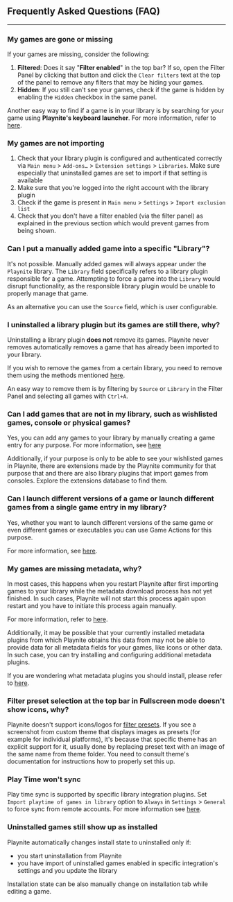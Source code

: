 ## Frequently Asked Questions (FAQ)
---------------------

### My games are gone or missing

If your games are missing, consider the following:

1. **Filtered**: Does it say "**Filter enabled**" in the top bar? If so, open the Filter Panel by clicking that button and click the `Clear filters` text at the top of the panel to remove any filters that may be hiding your games.
2. **Hidden**: If you still can't see your games, check if the game is hidden by enabling the `Hidden` checkbox in the same panel.

Another easy way to find if a game is in your library is by searching for your game using **Playnite's keyboard launcher**. For more information, refer to [here](../../features/keyboardLauncher.md).

### My games are not importing

1. Check that your library plugin is configured and authenticated correctly via `Main menu` > `Add-ons…` > `Extension settings` > `Libraries`. Make sure especially that uninstalled games are set to import if that setting is available
2. Make sure that you're logged into the right account with the library plugin
3. Check if the game is present in `Main menu` > `Settings` > `Import exclusion list`
4. Check that you don't have a filter enabled (via the filter panel) as explained in the previous section which would prevent games from being shown.

### Can I put a manually added game into a specific "Library"?

It's not possible. Manually added games will always appear under the `Playnite` library. The `Library` field specifically refers to a library plugin responsible for a game. Attempting to force a game into the `Library` would disrupt functionality, as the responsible library plugin would be unable to properly manage that game.

As an alternative you can use the `Source` field, which is user configurable.

### I uninstalled a library plugin but its games are still there, why?

Uninstalling a library plugin **does not** remove its games. Playnite never removes automatically removes a game that has already been imported to your library.

If you wish to remove the games from a certain library, you need to remove them using the methods mentioned [here](removingGames.md).

An easy way to remove them is by filtering by `Source` or `Library` in the Filter Panel and selecting all games with `Ctrl+A`.

### Can I add games that are not in my library, such as wishlisted games, console or physical games?

Yes, you can add any games to your library by manually creating a game entry for any purpose. For more information, see [here](addingGames.md#manually)

Additionally, if your purpose is only to be able to see your wishlisted games in Playnite, there are extensions made by the Playnite community for that purpose that and there are also library plugins that import games from consoles. Explore the extensions database to find them.

### Can I launch different versions of a game or launch different games from a single game entry in my library?

Yes, whether you want to launch different versions of the same game or even different games or executables you can use Game Actions for this purpose.

For more information, see [here](gameActions.md).

### My games are missing metadata, why?

In most cases, this happens when you restart Playnite after first importing games to your library while the metadata download process has not yet finished. In such cases, Playnite will not start this process again upon restart and you have to initiate this process again manually.

For more information, refer to [here](metadata.md#updating-game-metadata).

Additionally, it may be possible that your currently installed metadata plugins from which Playnite obtains this data from may not be able to provide data for all metadata fields for your games, like icons or other data. In such case, you can try installing and configuring additional metadata plugins.

If you are wondering what metadata plugins you should install, please refer to [here](../../features/extensionsSupport/faq.md#what-are-the-best-extensions-that-i-should-install).

### Filter preset selection at the top bar in Fullscreen mode doesn't show icons, why?

Playnite doesn't support icons/logos for [filter presets](../../features/filtersAndFiltersPresets.md). If you see a screenshot from custom theme that displays images as presets (for example for individual platforms), it's because that specific theme has an explicit support for it, usually done by replacing preset text with an image of the same name from theme folder. You need to consult theme's documentation for instructions how to properly set this up.

### Play Time won't sync

Play time sync is supported by specific library integration plugins. Set `Import playtime of games in library` option to `Always`  in `Settings` > `General` to force sync from remote accounts. For more information see [here](../../gettingStarted/configuringPlaynite.md#importing-playtime-from-third-party-libraries-and-services).

### Uninstalled games still show up as installed

Playnite automatically changes install state to uninstalled only if:

- you start uninstallation from Playnite
- you have import of uninstalled games enabled in specific integration's settings and you update the library

Installation state can be also manually change on installation tab while editing a game.